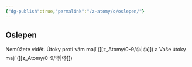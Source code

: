 ```yaml
---
{"dg-publish":true,"permalink":"/z-atomy/o/oslepen/"}
---
```


## Oslepen
Nemůžete vidět. Útoky proti vám mají ([[z_Atomy/0-9/👍\|👍]]) a Vaše útoky mají ([[z_Atomy/0-9/👎\|👎]])
